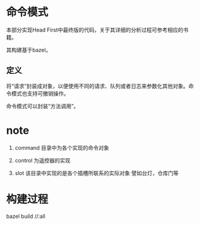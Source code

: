 # 命令模式

本部分实现Head First中最终版的代码，关于其详细的分析过程可参考相应的书籍。

其构建基于bazel。

## 定义

将“请求”封装成对象，以便使用不同的请求、队列或者日志来参数化其他对象。命令模式也支持可撤销操作。


命令模式可以封装“方法调用”。

# note

1. command 目录中为各个实现的命令对象

2. control 为遥控器的实现

3. slot 该目录中实现的是各个插槽所联系的实际对象 譬如台灯，仓库门等

# 构建过程

bazel build //:all

